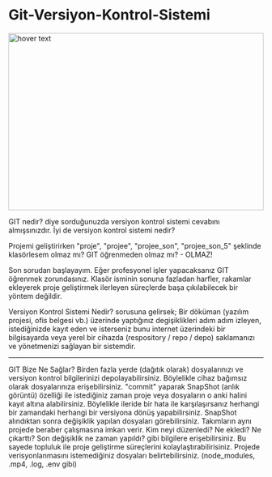 # Git-Versiyon-Kontrol-Sistemi 

<img src="https://user-images.githubusercontent.com/74687192/124278728-4ca96000-db4f-11eb-9ea1-055f1c988449.png" width="100%" height="350px" title="hover text">
<p> GIT nedir? diye sorduğunuzda versiyon kontrol sistemi cevabını almışsınızdır. İyi de versiyon kontrol sistemi nedir?

Projemi geliştirirken "proje", "projee", "projee_son", "projee_son_5" şeklinde klasörlesem olmaz mı? GIT öğrenmeden olmaz mı? - OLMAZ!

Son sorudan başlayayım. Eğer profesyonel işler yapacaksanız GIT öğrenmek zorundasınız. Klasör isminin sonuna fazladan harfler, rakamlar ekleyerek proje geliştirmek ilerleyen süreçlerde başa çıkılabilecek bir yöntem değildir.

Versiyon Kontrol Sistemi Nedir? sorusuna gelirsek; Bir döküman (yazılım projesi, ofis belgesi vb.) üzerinde yaptığınız degişiklikleri adım adım izleyen, istediğinizde kayıt eden ve isterseniz bunu internet üzerindeki bir bilgisayarda veya yerel bir cihazda (respository / repo / depo) saklamanızı ve yönetmenizi sağlayan bir sistemdir.</p>

---
<p> GIT Bize Ne Sağlar?
Birden fazla yerde (dağıtık olarak) dosyalarınızı ve versiyon kontrol bilgilerinizi depolayabilirsiniz. Böylelikle cihaz bağımsız olarak dosyalarınıza erişebilirsiniz.
"commit" yaparak SnapShot (anlık görüntü) özelliği ile istediğiniz zaman proje veya dosyaların o anki halini kayıt altına alabilirsiniz. Böylelikle ileride bir hata ile karşılaşırsanız herhangi bir zamandaki herhangi bir versiyona dönüş yapabilirsiniz.
SnapShot alındıktan sonra değişiklik yapılan dosyaları görebilirsiniz.
Takımların aynı projede beraber çalışmasına imkan verir. Kim neyi düzenledi? Ne ekledi? Ne çıkarttı? Son değişiklik ne zaman yapıldı? gibi bilgilere erişebilirsiniz. Bu sayede topluluk ile proje geliştirme süreçlerini kolaylaştırabilirisiniz.
Projede verisyonlanmasını istemediğiniz dosyaları belirtebilirsiniz. (node_modules, .mp4, .log, .env gibi)</p>
